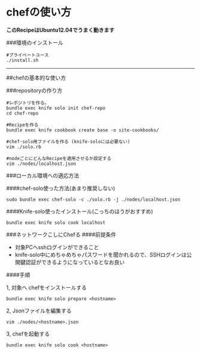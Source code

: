 chefの使い方
=======================

**このRecipeはUbuntu12.04でうまく動きます**


###環境のインストール

```bash:bash
#プライベートユース
./install.sh 
```

---

##chefの基本的な使い方

###repositoryの作り方

```bash:bash
#レポジトリを作る。
bundle exec knife solo init chef-repo
cd chef-repo

#Recipeを作る
bundle exec knife cookbook create base -o site-cookbooks/

#chef-solo用ファイルを作る (knife-soloには必要ない)
vim ./solo.rb

#nodeごとにどんなRecipeを適用させるか設定する
vim ./nodes/localhost.json
```

###ローカル環境への適応方法

####chef-solo使った方法(あまり推奨しない)

``` bash:bash
sudo bundle exec chef-solo -c ./solo.rb -j ./nodes/localhost.json
```

####Knife-solo使ったインストール(こっちのほうがおすすめ)

```bash:bash
bundle exec knife solo cook localhost
```

###ネットワークこしにChefる
####前提条件

- 対象PCへsshログインができること
- knife-solo中にめちゃめちゃパスワードを聞かれるので、SSHログインは公開鍵認証ができるようになっているとなお良い

####手順

1, 対象へ chefをインストールする

```bash:bash
bundle exec knife solo prepare <hostname>
```

2, Jsonファイルを編集する

```bash:bash
vim ./nodes/<hostname>.json
```

3, chefを起動する

```bash:bash
bundle exec knife solo cook <hostname>
```
